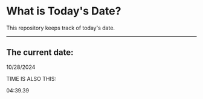 # What is Today's Date?
This repository keeps track of today's date.
* * *
 
## The current date:  
 10/28/2024 
  
  
 TIME IS ALSO THIS: 
  
 04:39.39 
  
  
